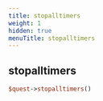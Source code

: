 ```yaml
---
title: stopalltimers
weight: 1
hidden: true
menuTitle: stopalltimers
---
```

## stopalltimers
```perl
$quest->stopalltimers()
```